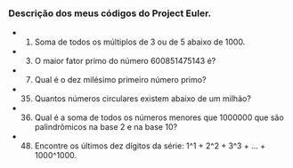 ### Descrição dos meus códigos do Project Euler.

-  1. Soma de todos os múltiplos de 3 ou de 5 abaixo de 1000.
-  3. O maior fator primo do número 600851475143 é?
-  7. Qual é o dez milésimo primeiro número primo?
- 35. Quantos números circulares existem abaixo de um milhão?
- 36. Qual é a soma de todos os números menores que 1000000 que são palindrômicos na base 2 e na base 10?
- 48. Encontre os últimos dez dígitos da série: 1^1 + 2^2 + 3^3 + ... + 1000^1000.
